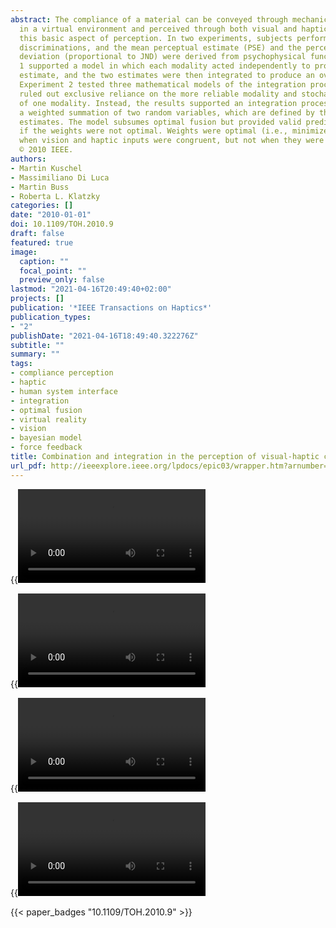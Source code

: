 ```yaml
---
abstract: The compliance of a material can be conveyed through mechanical interactions
  in a virtual environment and perceived through both visual and haptic cues. We investigated
  this basic aspect of perception. In two experiments, subjects performed compliance
  discriminations, and the mean perceptual estimate (PSE) and the perceptual standard
  deviation (proportional to JND) were derived from psychophysical functions. Experiment
  1 supported a model in which each modality acted independently to produce a compliance
  estimate, and the two estimates were then integrated to produce an overall value.
  Experiment 2 tested three mathematical models of the integration process. The data
  ruled out exclusive reliance on the more reliable modality and stochastic selection
  of one modality. Instead, the results supported an integration process that constitutes
  a weighted summation of two random variables, which are defined by the single modality
  estimates. The model subsumes optimal fusion but provided valid predictions also
  if the weights were not optimal. Weights were optimal (i.e., minimized variance)
  when vision and haptic inputs were congruent, but not when they were incongruent.
  © 2010 IEEE.
authors:
- Martin Kuschel
- Massimiliano Di Luca
- Martin Buss
- Roberta L. Klatzky
categories: []
date: "2010-01-01"
doi: 10.1109/TOH.2010.9
draft: false
featured: true
image:
  caption: ""
  focal_point: ""
  preview_only: false
lastmod: "2021-04-16T20:49:40+02:00"
projects: []
publication: '*IEEE Transactions on Haptics*'
publication_types:
- "2"
publishDate: "2021-04-16T18:49:40.322276Z"
subtitle: ""
summary: ""
tags:
- compliance perception
- haptic
- human system interface
- integration
- optimal fusion
- virtual reality
- vision
- bayesian model
- force feedback
title: Combination and integration in the perception of visual-haptic compliance information
url_pdf: http://ieeexplore.ieee.org/lpdocs/epic03/wrapper.htm?arnumber=5438991
---
```


{{<video src="compliance_s-4.mp4">}}

{{<video src="GeneralSetup.mp4">}}

{{<video src="SetupNonisometric.mp4">}}

{{<video src="AllConditions.mp4">}}

{{< paper_badges "10.1109/TOH.2010.9" >}}
